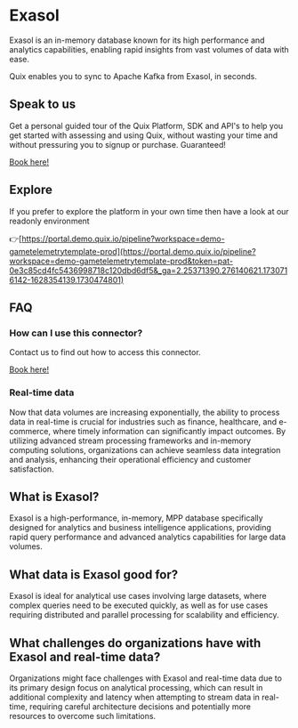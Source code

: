 <!-- START MARKDOWN -->
<!--[tech-name]-->
# Exasol

<!--[blurb-about-tech]-->
Exasol is an in-memory database known for its high performance and analytics capabilities, enabling rapid insights from vast volumes of data with ease.

Quix enables you to sync to Apache Kafka <span id="to_or_from">from</span> <span id="techname">Exasol</span>, in seconds.

## Speak to us

Get a personal guided tour of the Quix Platform, SDK and API's to help you get started with assessing and using Quix, without wasting your time and without pressuring you to signup or purchase. Guaranteed!

[Book here!](https://share.hsforms.com/1iW0TmZzKQMChk0lxd_tGiw4yjw2?__hstc=175542013.19c333c2ae8002be5fbc6a17a447e442.1730474801833.1730474801833.1730716142494.2&__hssc=175542013.2.1730716142494&__hsfp=3927774151)


## Explore

If you prefer to explore the platform in your own time then have a look at our readonly environment

👉[https://portal.demo.quix.io/pipeline?workspace=demo-gametelemetrytemplate-prod](https://portal.demo.quix.io/pipeline?workspace=demo-gametelemetrytemplate-prod&token=pat-0e3c85cd4fc5436998718c120dbd6df5&_ga=2.25371390.276140621.1730716142-1628354139.1730474801)


## FAQ 

### How can I use this connector?

Contact us to find out how to access this connector.

[Book here!](https://share.hsforms.com/1iW0TmZzKQMChk0lxd_tGiw4yjw2?__hstc=175542013.19c333c2ae8002be5fbc6a17a447e442.1730474801833.1730474801833.1730716142494.2&__hssc=175542013.2.1730716142494&__hsfp=3927774151)

### Real-time data

Now that data volumes are increasing exponentially, the ability to process data in real-time is crucial for industries such as finance, healthcare, and e-commerce, where timely information can significantly impact outcomes. By utilizing advanced stream processing frameworks and in-memory computing solutions, organizations can achieve seamless data integration and analysis, enhancing their operational efficiency and customer satisfaction.

## What is <span id="techname">Exasol</span>?

<!--[tech-seo-text]-->
Exasol is a high-performance, in-memory, MPP database specifically designed for analytics and business intelligence applications, providing rapid query performance and advanced analytics capabilities for large data volumes.

## What data is <span id="techname">Exasol</span> good for?

<!--[tech-data-seo-text]-->
Exasol is ideal for analytical use cases involving large datasets, where complex queries need to be executed quickly, as well as for use cases requiring distributed and parallel processing for scalability and efficiency.

## What challenges do organizations have with <span id="techname">Exasol</span> and real-time data?

<!--[tech-challenges-seo-text]-->
Organizations might face challenges with Exasol and real-time data due to its primary design focus on analytical processing, which can result in additional complexity and latency when attempting to stream data in real-time, requiring careful architecture decisions and potentially more resources to overcome such limitations.
<!-- END MARKDOWN -->